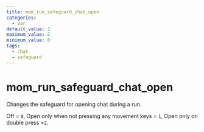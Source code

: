 ```yaml
---
title: mom_run_safeguard_chat_open
categories:
  - var
default_value: 1
maximum_value: 2
minimum_value: 0
tags:
  - chat
  - safeguard
---
```


# mom_run_safeguard_chat_open

Changes the safeguard for opening chat during a run.

Off = `0`, Open only when not pressing any movement keys = `1`, Open only on double press =`2`.
